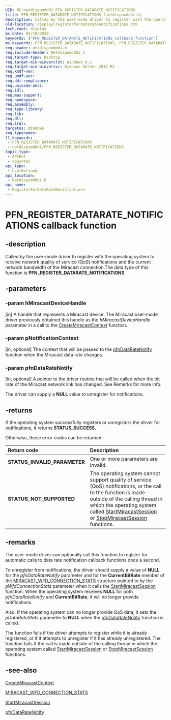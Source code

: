```yaml
---
UID: NC:netdispumdddi.PFN_REGISTER_DATARATE_NOTIFICATIONS
title: PFN_REGISTER_DATARATE_NOTIFICATIONS (netdispumdddi.h)
description: Called by the user-mode driver to register with the operating system to receive network quality of service (QoS) notifications and the current network bandwidth of the Miracast connection.The data type of this function is PFN_REGISTER_DATARATE_NOTIFICATIONS.
old-location: display\registerfordataratenotifications.htm
tech.root: display
ms.date: 05/10/2018
keywords: ["PFN_REGISTER_DATARATE_NOTIFICATIONS callback function"]
ms.keywords: PFN_REGISTER_DATARATE_NOTIFICATIONS, PFN_REGISTER_DATARATE_NOTIFICATIONS callback, RegisterForDataRateNotifications, RegisterForDataRateNotifications callback function [Display Devices], display.registerfordataratenotifications, netdispumdddi/RegisterForDataRateNotifications
req.header: netdispumdddi.h
req.include-header: Netdispumdddi.h
req.target-type: Desktop
req.target-min-winverclnt: Windows 8.1
req.target-min-winversvr: Windows Server 2012 R2
req.kmdf-ver: 
req.umdf-ver: 
req.ddi-compliance: 
req.unicode-ansi: 
req.idl: 
req.max-support: 
req.namespace: 
req.assembly: 
req.type-library: 
req.lib: 
req.dll: 
req.irql: 
targetos: Windows
req.typenames: 
f1_keywords:
 - PFN_REGISTER_DATARATE_NOTIFICATIONS
 - netdispumdddi/PFN_REGISTER_DATARATE_NOTIFICATIONS
topic_type:
 - APIRef
 - kbSyntax
api_type:
 - UserDefined
api_location:
 - Netdispumdddi.h
api_name:
 - RegisterForDataRateNotifications
---
```


# PFN_REGISTER_DATARATE_NOTIFICATIONS callback function


## -description

Called by the user-mode driver to register with the operating system to receive network quality of service (QoS) notifications and the current  network bandwidth of the Miracast connection.The data type of this function is <b>PFN_REGISTER_DATARATE_NOTIFICATIONS</b>.

## -parameters

### -param hMiracastDeviceHandle 

[in]
A handle that represents a Miracast device. The Miracast user-mode driver previously obtained this handle as the <i>hMiracastDeviceHandle</i> parameter in a call to the <a href="/windows-hardware/drivers/ddi/netdispumdddi/nc-netdispumdddi-pfn_create_miracast_context">CreateMiracastContext</a> function.

### -param pNotificationContext 

[in, optional]
The context that will be passed to the <a href="/windows-hardware/drivers/ddi/netdispumdddi/nc-netdispumdddi-pfn_datarate_notification">pfnDataRateNotify</a> function when the Miracast data rate changes.

### -param pfnDataRateNotify 

[in, optional]
A pointer to the driver routine that will be called when the bit rate of the Miracast network link has changed. See Remarks for more info.

The driver can supply a <b>NULL</b> value to unregister for notifications.

## -returns

If the operating system successfully registers or unregisters the driver for notifications, it returns <b>STATUS_SUCCESS</b>.

Otherwise, these error codes can be returned:

| **Return code** | **Description** | 
|:--|:--|
| **STATUS_INVALID_PARAMETER** | One or more parameters are invalid. | 
| **STATUS_NOT_SUPPORTED** | The operating system cannot support quality of service (QoS) notifications, or the call to the function is made outside of the calling thread in which the operating system called [StartMiracastSession](./nc-netdispumdddi-pfn_start_miracast_session.md)  or [StopMiracastSession](./nc-netdispumdddi-pfn_stop_miracast_session.md)  functions. |

## -remarks

The user-mode driver can optionally call this function to register for automatic calls to data rate notification callback functions once a second.

To unregister from notifications, the driver should supply a value of <b>NULL</b> for the <i>pfnDataRateNotify</i> parameter and for the <b>CurrentBitRate</b> member of the <a href="/windows-hardware/drivers/ddi/netdispumdddi/ns-netdispumdddi-miracast_wfd_connection_stats">MIRACAST_WFD_CONNECTION_STATS</a> structure
pointed to by the <i>pWfdConnectionStats</i> parameter when it calls the <a href="/windows-hardware/drivers/ddi/netdispumdddi/nc-netdispumdddi-pfn_start_miracast_session">StartMiracastSession</a> function. When the operating system receives <b>NULL</b> for both <i>pfnDataRateNotify</i> and <b>CurrentBitRate</b>, it will no longer provide notifications.

Also, if the operating system can no longer provide QoS data, it sets the <i>pDataRateStats</i> parameter to <b>NULL</b> when the <a href="/windows-hardware/drivers/ddi/netdispumdddi/nc-netdispumdddi-pfn_datarate_notification">pfnDataRateNotify</a>  function is called.

The function fails if the driver attempts to register while it is already registered, or if it attempts to unregister if it has already unregistered. The function fails if the call is made outside of the calling thread in which the operating system called <a href="/windows-hardware/drivers/ddi/netdispumdddi/nc-netdispumdddi-pfn_start_miracast_session">StartMiracastSession</a> or <a href="/windows-hardware/drivers/ddi/netdispumdddi/nc-netdispumdddi-pfn_stop_miracast_session">StopMiracastSession</a> functions.

## -see-also

<a href="/windows-hardware/drivers/ddi/netdispumdddi/nc-netdispumdddi-pfn_create_miracast_context">CreateMiracastContext</a>



<a href="/windows-hardware/drivers/ddi/netdispumdddi/ns-netdispumdddi-miracast_wfd_connection_stats">MIRACAST_WFD_CONNECTION_STATS</a>



<a href="/windows-hardware/drivers/ddi/netdispumdddi/nc-netdispumdddi-pfn_start_miracast_session">StartMiracastSession</a>



<a href="/windows-hardware/drivers/ddi/netdispumdddi/nc-netdispumdddi-pfn_datarate_notification">pfnDataRateNotify</a>
